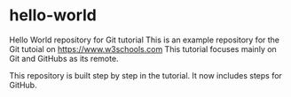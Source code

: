# hello-world
Hello World repository for Git tutorial
This is an example repository for the Git tutoial on https://www.w3schools.com
This tutorial focuses mainly on Git and GitHubs as its remote.

This repository is built step by step in the tutorial.
It now includes steps for GitHub.
